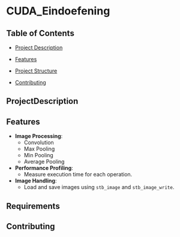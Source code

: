 # CUDA_Eindoefening

## Table of Contents
- [Project Description](#projectdescription)
- [Features](#features)
- [Project Structure](#requirements)

- [Contributing](#contributing)


## ProjectDescription

## Features
- **Image Processing**:
  - Convolution
  - Max Pooling
  - Min Pooling
  - Average Pooling
- **Performance Profiling**:
  - Measure execution time for each operation.
- **Image Handling**:
  - Load and save images using `stb_image` and `stb_image_write`.

## Requirements

## Contributing
